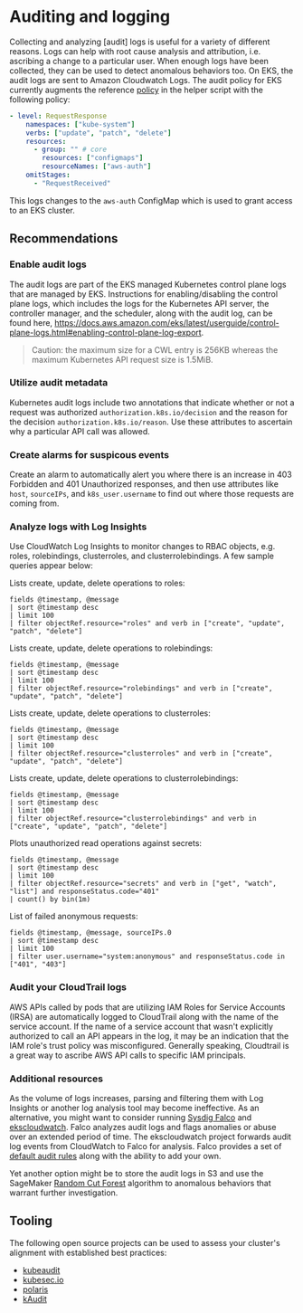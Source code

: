 # Auditing and logging
Collecting and analyzing \[audit\] logs is useful for a variety of different reasons.  Logs can help with root cause analysis and attribution, i.e. ascribing a change to a particular user. When enough logs have been collected, they can be used to detect anomalous behaviors too. On EKS, the audit logs are sent to Amazon Cloudwatch Logs. The audit policy for EKS currently augments the reference [policy](https://github.com/kubernetes/kubernetes/blob/master/cluster/gce/gci/configure-helper.sh#L983-L1108) in the helper script with the following policy: 

```yaml
- level: RequestResponse
    namespaces: ["kube-system"]
    verbs: ["update", "patch", "delete"]
    resources:
      - group: "" # core
        resources: ["configmaps"]
        resourceNames: ["aws-auth"]
    omitStages:
      - "RequestReceived"
```
This logs changes to the `aws-auth` ConfigMap which is used to grant access to an EKS cluster. 

## Recommendations
### Enable audit logs
The audit logs are part of the EKS managed Kubernetes control plane logs that are managed by EKS.  Instructions for enabling/disabling the control plane logs, which includes the logs for the Kubernetes API server, the controller manager, and the scheduler, along with the audit log, can be found here, https://docs.aws.amazon.com/eks/latest/userguide/control-plane-logs.html#enabling-control-plane-log-export. 

  > Caution: the maximum size for a CWL entry is 256KB whereas the maximum Kubernetes API request size is 1.5MiB.

### Utilize audit metadata
Kubernetes audit logs include two annotations that indicate whether or not a request was authorized `authorization.k8s.io/decision` and the reason for the decision `authorization.k8s.io/reason`.  Use these attributes to ascertain why a particular API call was allowed. 
   
### Create alarms for suspicous events
Create an alarm to automatically alert you where there is an increase in 403 Forbidden and 401 Unauthorized responses, and then use attributes like `host`, `sourceIPs`, and `k8s_user.username` to find out where those requests are coming from.
  
### Analyze logs with Log Insights
Use CloudWatch Log Insights to monitor changes to RBAC objects, e.g. roles, rolebindings, clusterroles, and clusterrolebindings.  A few sample queries appear below: 

Lists create, update, delete operations to roles:
```
fields @timestamp, @message
| sort @timestamp desc
| limit 100
| filter objectRef.resource="roles" and verb in ["create", "update", "patch", "delete"]
```
Lists create, update, delete operations to rolebindings:
```
fields @timestamp, @message
| sort @timestamp desc
| limit 100
| filter objectRef.resource="rolebindings" and verb in ["create", "update", "patch", "delete"]
```
Lists create, update, delete operations to clusterroles:
```
fields @timestamp, @message
| sort @timestamp desc
| limit 100
| filter objectRef.resource="clusterroles" and verb in ["create", "update", "patch", "delete"]
```
Lists create, update, delete operations to clusterrolebindings:
```
fields @timestamp, @message
| sort @timestamp desc
| limit 100
| filter objectRef.resource="clusterrolebindings" and verb in ["create", "update", "patch", "delete"]
```
Plots unauthorized read operations against secrets:
```
fields @timestamp, @message
| sort @timestamp desc
| limit 100
| filter objectRef.resource="secrets" and verb in ["get", "watch", "list"] and responseStatus.code="401"
| count() by bin(1m)
```
List of failed anonymous requests:
```
fields @timestamp, @message, sourceIPs.0
| sort @timestamp desc
| limit 100
| filter user.username="system:anonymous" and responseStatus.code in ["401", "403"]
```

### Audit your CloudTrail logs
AWS APIs called by pods that are utilizing IAM Roles for Service Accounts (IRSA) are automatically logged to CloudTrail along with the name of the service account. If the name of a service account that wasn't explicitly authorized to call an API appears in the log, it may be an indication that the IAM role's trust policy was misconfigured. Generally speaking, Cloudtrail is a great way to ascribe AWS API calls to specific IAM principals. 

### Additional resources
As the volume of logs increases, parsing and filtering them with Log Insights or another log analysis tool may become ineffective.  As an alternative, you might want to consider running [Sysdig Falco](https://github.com/falcosecurity/falco) and [ekscloudwatch](https://github.com/sysdiglabs/ekscloudwatch). Falco analyzes audit logs and flags anomalies or abuse over an extended period of time. The ekscloudwatch project forwards audit log events from CloudWatch to Falco for analysis. Falco provides a set of [default audit rules](https://github.com/falcosecurity/falco/blob/master/rules/k8s_audit_rules.yaml) along with the ability to add your own. 

Yet another option might be to store the audit logs in S3 and use the SageMaker [Random Cut Forest](https://docs.aws.amazon.com/sagemaker/latest/dg/randomcutforest.html) algorithm to anomalous behaviors that warrant further investigation.

## Tooling
The following open source projects can be used to assess your cluster's alignment with established best practices:

+ [kubeaudit](https://github.com/Shopify/kubeaudit)
+ [kubesec.io](https://kubesec.io/)
+ [polaris](https://github.com/FairwindsOps/polaris)
+ [kAudit](https://www.alcide.io/kaudit-K8s-forensics/)